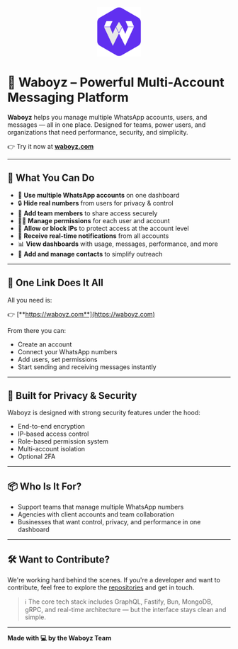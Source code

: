 <p align="center">
  <img src="logo.svg" alt="Waboyz Logo" width="100" />
</p>

# 🚀 Waboyz – Powerful Multi-Account Messaging Platform

**Waboyz** helps you manage multiple WhatsApp accounts, users, and messages — all in one place. Designed for teams, power users, and organizations that need performance, security, and simplicity.

👉 Try it now at [**waboyz.com**](https://waboyz.com)

---

## 💼 What You Can Do

- 📱 **Use multiple WhatsApp accounts** on one dashboard  
- 🔒 **Hide real numbers** from users for privacy & control  
- 👥 **Add team members** to share access securely  
- 🧑‍⚖️ **Manage permissions** for each user and account  
- 🚫 **Allow or block IPs** to protect access at the account level  
- 🔔 **Receive real-time notifications** from all accounts  
- 📊 **View dashboards** with usage, messages, performance, and more  
- 📇 **Add and manage contacts** to simplify outreach  

---

## 🧭 One Link Does It All

All you need is:

👉 [**https://waboyz.com**](https://waboyz.com)

From there you can:

- Create an account
- Connect your WhatsApp numbers
- Add users, set permissions
- Start sending and receiving messages instantly

---

## 🔐 Built for Privacy & Security

Waboyz is designed with strong security features under the hood:

- End-to-end encryption
- IP-based access control
- Role-based permission system
- Multi-account isolation
- Optional 2FA

---

## 📦 Who Is It For?

- Support teams that manage multiple WhatsApp numbers
- Agencies with client accounts and team collaboration
- Businesses that want control, privacy, and performance in one dashboard

---

## 🛠️ Want to Contribute?

We're working hard behind the scenes. If you're a developer and want to contribute, feel free to explore the [repositories](https://github.com/waboyz) and get in touch.

> ℹ️ The core tech stack includes GraphQL, Fastify, Bun, MongoDB, gRPC, and real-time architecture — but the interface stays clean and simple.

---

**Made with 💻 by the Waboyz Team**
